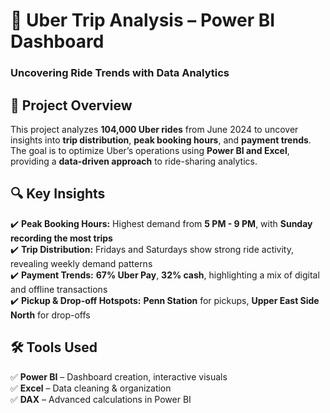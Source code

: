# 🚗 Uber Trip Analysis – Power BI Dashboard  
### Uncovering Ride Trends with Data Analytics  

## 📌 Project Overview  
This project analyzes **104,000 Uber rides** from June 2024 to uncover insights into **trip distribution**, **peak booking hours**, and **payment trends**. The goal is to optimize Uber’s operations using **Power BI and Excel**, providing a **data-driven approach** to ride-sharing analytics.  

## 🔍 Key Insights  
✔️ **Peak Booking Hours:** Highest demand from **5 PM - 9 PM**, with **Sunday recording the most trips**  
✔️ **Trip Distribution:** Fridays and Saturdays show strong ride activity, revealing weekly demand patterns  
✔️ **Payment Trends:** **67% Uber Pay**, **32% cash**, highlighting a mix of digital and offline transactions  
✔️ **Pickup & Drop-off Hotspots:** **Penn Station** for pickups, **Upper East Side North** for drop-offs  

## 🛠️ Tools Used  
✅ **Power BI** – Dashboard creation, interactive visuals  
✅ **Excel** – Data cleaning & organization  
✅ **DAX** – Advanced calculations in Power BI  
